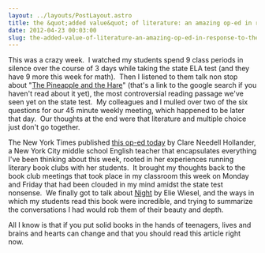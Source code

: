 ```yaml
---
layout: ../layouts/PostLayout.astro
title: the &quot;added value&quot; of literature: an amazing op-ed in response to the state ELA test
date: 2012-04-23 00:03:00
slug: the-added-value-of-literature-an-amazing-op-ed-in-response-to-the-state-ela-test
---
```


This was a crazy week.  I watched my students spend 9 class periods in silence over the course of 3 days while taking the state ELA test (and they have 9 more this week for math).  Then I listened to them talk non stop about "[The Pineapple and the Hare](http://www.google.com/search?client=safari&rls=en&q=the+pineapple+and+the+hare&ie=UTF-8&oe=UTF-8)" (that's a link to the google search if you haven't read about it yet), the most controversial reading passage we've seen yet on the state test.  My colleagues and I mulled over two of the six questions for our 45 minute weekly meeting, which happened to be later that day.  Our thoughts at the end were that literature and multiple choice just don't go together.  
  
The New York Times published [this op-ed today](http://www.nytimes.com/2012/04/22/opinion/sunday/taking-emotions-out-of-our-schools.html?_r=1&pagewanted=all&src=ISMR_AP_LO_MST_FB) by Clare Needell Hollander, a New York City middle school English teacher that encapsulates everything I've been thinking about this week, rooted in her experiences running literary book clubs with her students.  It brought my thoughts back to the book club meetings that took place in my classroom this week on Monday and Friday that had been clouded in my mind amidst the state test nonsense.  We finally got to talk about [Night](http://akindoflibrary.blogspot.com/2012/03/maus-and-night-think-through-wwii-and.html) by Elie Wiesel, and the ways in which my students read this book were incredible, and trying to summarize the conversations I had would rob them of their beauty and depth.  
  
All I know is that if you put solid books in the hands of teenagers, lives and brains and hearts can change and that you should read this article right now.